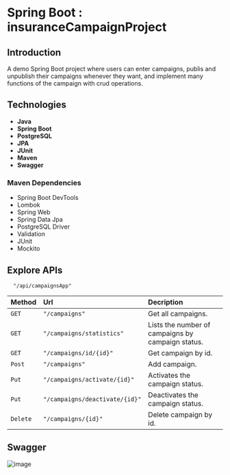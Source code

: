 
# Spring Boot : insuranceCampaignProject

## Introduction
A demo Spring Boot project where users can enter campaigns, publis and unpublish their campaigns whenever they want, and implement many functions of the campaign with crud operations.

## Technologies
- **Java**
- **Spring Boot**
- **PostgreSQL**
- **JPA**
- **JUnit**
- **Maven**
- **Swagger**

### Maven Dependencies

- Spring Boot DevTools
- Lombok
- Spring Web
- Spring Data Jpa
- PostgreSQL Driver
- Validation
- JUnit
- Mockito


## Explore APIs


```http
  "/api/campaignsApp"
```

| Method | Url     | Decription                |
| :-------- | :------- | :------------------------- |
| `GET` | `"/campaigns"` | Get all campaigns. |
| `GET` | `"/campaigns/statistics"` | Lists the number of campaigns by campaign status. |
| `GET` | `"/campaigns/id/{id}"` | Get campaign by id. |
| `Post` | `"/campaigns"` | Add campaign. |
| `Put` | `"/campaigns/activate/{id}"` | Activates the campaign status. |
| `Put` | `"/campaigns/deactivate/{id}"` | Deactivates the campaign status. |
| `Delete` | `"/campaigns/{id}"` | Delete campaign by id. |


## Swagger

![image](https://github.com/MuratKymc/insuranceCampaignProject/assets/99142274/cab8e2c8-2b34-43e1-a56e-7659e2a0fc40)
